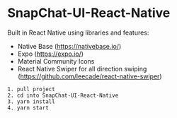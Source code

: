 # SnapChat-UI-React-Native


Built in React Native using libraries and features: 
   - Native Base (https://nativebase.io/)
   - Expo        (https://expo.io/)
   - Material Community Icons 
   - React Native Swiper for all direction swiping  (https://github.com/leecade/react-native-swiper)
 
 
 
    1. pull project 
    2. cd into SnapChat-UI-React-Native
    3. yarn install 
    4. yarn start 

